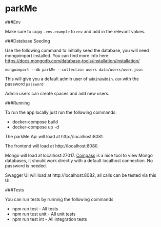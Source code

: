# parkMe

###Env 

Make sure to copy `.env.example` to `env` and add in the relevant values.


###Database Seeding

Use the following command to initially seed the database, you will need mongoimport installed. You can find more info here https://docs.mongodb.com/database-tools/installation/installation/

`mongoimport --db parkMe --collection users data/users/user.json`

This will give you a default admin user of `admin@admin.com` with the password `password`

Admin users can create spaces and add new users.

###Running

To run the app locally just run the following commands:

* docker-compose build
* docker-compose up -d 

The parkMe Api will load at http://localhost:8081. 

The frontend will load at http://localhost:8080. 

Mongo will load at localhost:27017. [Compass](https://www.mongodb.com/products/compass)  is a nice tool to view Mongo databases, it should work directly with a default localhost connection. No password is needed.
 
Swagger UI will load at http://localhost:8082, all calls can be tested via this UI.

###Tests

You can run tests by running the following commands

* npm run test - All tests
* npm run test unit - All unit tests
* npm run test int - All integration tests

